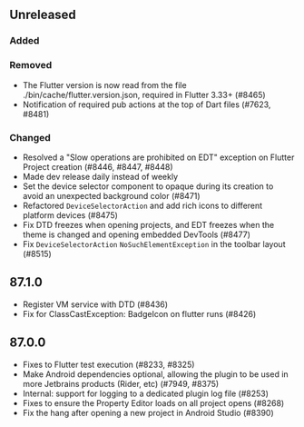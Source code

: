 ## Unreleased

### Added

### Removed

- The Flutter version is now read from the file ./bin/cache/flutter.version.json, required in Flutter 3.33+ (#8465)
- Notification of required pub actions at the top of Dart files (#7623, #8481)

### Changed

- Resolved a "Slow operations are prohibited on EDT" exception on Flutter Project creation (#8446, #8447, #8448)
- Made dev release daily instead of weekly
- Set the device selector component to opaque during its creation to avoid an unexpected background color (#8471)
- Refactored `DeviceSelectorAction` and add rich icons to different platform devices (#8475)
- Fix DTD freezes when opening projects, and EDT freezes when the theme is changed and opening embedded DevTools (#8477)
- Fix `DeviceSelectorAction` `NoSuchElementException` in the toolbar layout (#8515)

## 87.1.0

- Register VM service with DTD (#8436)
- Fix for ClassCastException: BadgeIcon on flutter runs (#8426)

## 87.0.0

- Fixes to Flutter test execution (#8233, #8325)
- Make Android dependencies optional, allowing the plugin to be used in more Jetbrains products (Rider, etc) (#7949, #8375)
- Internal: support for logging to a dedicated plugin log file (#8253)
- Fixes to ensure the Property Editor loads on all project opens (#8268)
- Fix the hang after opening a new project in Android Studio (#8390)
